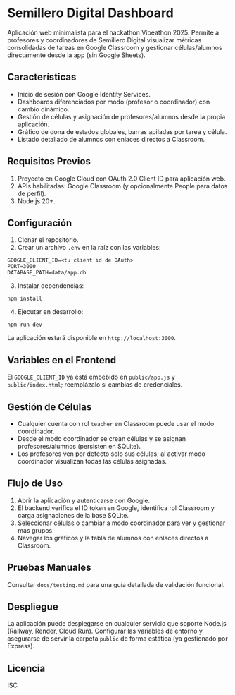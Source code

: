 # Semillero Digital Dashboard

Aplicación web minimalista para el hackathon Vibeathon 2025. Permite a profesores y coordinadores de Semillero Digital visualizar métricas consolidadas de tareas en Google Classroom y gestionar células/alumnos directamente desde la app (sin Google Sheets).

## Características

- Inicio de sesión con Google Identity Services.
- Dashboards diferenciados por modo (profesor o coordinador) con cambio dinámico.
- Gestión de células y asignación de profesores/alumnos desde la propia aplicación.
- Gráfico de dona de estados globales, barras apiladas por tarea y célula.
- Listado detallado de alumnos con enlaces directos a Classroom.

## Requisitos Previos

1. Proyecto en Google Cloud con OAuth 2.0 Client ID para aplicación web.
2. APIs habilitadas: Google Classroom (y opcionalmente People para datos de perfil).
3. Node.js 20+.

## Configuración

1. Clonar el repositorio.
2. Crear un archivo `.env` en la raíz con las variables:

```
GOOGLE_CLIENT_ID=<tu client id de OAuth>
PORT=3000
DATABASE_PATH=data/app.db
```

3. Instalar dependencias:

```
npm install
```

4. Ejecutar en desarrollo:

```
npm run dev
```

La aplicación estará disponible en `http://localhost:3000`.

## Variables en el Frontend

El `GOOGLE_CLIENT_ID` ya está embebido en `public/app.js` y `public/index.html`; reemplázalo si cambias de credenciales.

## Gestión de Células

- Cualquier cuenta con rol `teacher` en Classroom puede usar el modo coordinador.
- Desde el modo coordinador se crean células y se asignan profesores/alumnos (persisten en SQLite).
- Los profesores ven por defecto solo sus células; al activar modo coordinador visualizan todas las células asignadas.

## Flujo de Uso

1. Abrir la aplicación y autenticarse con Google.
2. El backend verifica el ID token en Google, identifica rol Classroom y carga asignaciones de la base SQLite.
3. Seleccionar células o cambiar a modo coordinador para ver y gestionar más grupos.
4. Navegar los gráficos y la tabla de alumnos con enlaces directos a Classroom.

## Pruebas Manuales

Consultar `docs/testing.md` para una guía detallada de validación funcional.

## Despliegue

La aplicación puede desplegarse en cualquier servicio que soporte Node.js (Railway, Render, Cloud Run). Configurar las variables de entorno y asegurarse de servir la carpeta `public` de forma estática (ya gestionado por Express).

## Licencia

ISC

